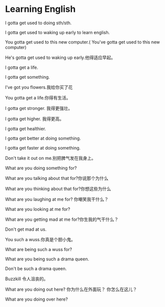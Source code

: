 # Learning English

I gotta get used to doing sth/sth.

I gotta get used to waking up early to learn english.

You gotta get used to this new computer.( You've gotta get used to this new computer)

He's gotta get used to waking up early.他得适应早起。

I gotta get a life.

I gotta get something.

I've got you flowers.我给你买了花



You gotta get a life.你得有生活。

I gotta get stronger. 我得更强壮。

I gotta get higher. 我得更高。 

I gotta get healthier.

I gotta get better at doing something.

I gotta get faster at doing something.  



Don't take it out on me.别把脾气发在我身上。

What are you doing something for?

What are you talking about that for?你说那个为什么

What are you thinking about that for?你想这些为什么

What are you laughing at me for? 你嘲笑我干什么？

What are you looking at me for?

What are you getting mad at me for?你生我的气干什么？

Don't get mad at us.

You such a wuss.你真是个胆小鬼。 

What are being such a wuss for?

What are you being such a drama queen.

Don't be such a drama queen.

Buzzkill 令人沮丧的。

What are you doing out here? 你为什么在外面玩？ 你怎么在这儿？

What are you doing over here?
















































